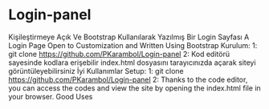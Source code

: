 # Login-panel
Kişileştirmeye Açık Ve Bootstrap Kullanılarak Yazılmış Bir Login Sayfası
A Login Page Open to Customization and Written Using Bootstrap
Kurulum:
1: git clone https://github.com/PKarambol/Login-panel
2: Kod editörü sayesinde kodlara erişebilir index.html dosyasını tarayıcınızda açarak siteyi görüntüleyebilirsiniz
İyi Kullanımlar
Setup:
1: git clone https://github.com/PKarambol/Login-panel
2: Thanks to the code editor, you can access the codes and view the site by opening the index.html file in your browser.
Good Uses
